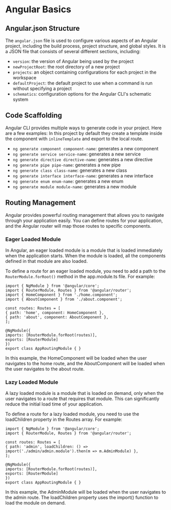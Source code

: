 # Angular Basics

## Angular.json Structure
The `angular.json` file is used to configure various aspects of an Angular project, including the build process, project structure, and global styles. It is a JSON file that consists of several different sections, including:

- `version`: the version of Angular being used by the project
- `newProjectRoot`: the root directory of a new project
- `projects`: an object containing configurations for each project in the workspace
- `defaultProject`: the default project to use when a command is run without specifying a project
- `schematics`: configuration options for the Angular CLI's schematic system

## Code Scaffolding
Angular CLI provides multiple ways to generate code in your project. Here are a few examples:
In this project by default they create a template inside the component with `inlineTemplate` and export to the local route.


- `ng generate component component-name`: generates a new component
- `ng generate service service-name`: generates a new service
- `ng generate directive directive-name`: generates a new directive
- `ng generate pipe pipe-name`: generates a new pipe
- `ng generate class class-name`: generates a new class
- `ng generate interface interface-name`: generates a new interface
- `ng generate enum enum-name`: generates a new enum
- `ng generate module module-name`: generates a new module

## Routing Management
Angular provides powerful routing management that allows you to navigate through your application easily. You can define routes for your application, and the Angular router will map those routes to specific components.

### Eager Loaded Module
In Angular, an eager loaded module is a module that is loaded immediately when the application starts. When the module is loaded, all the components defined in that module are also loaded.

To define a route for an eager loaded module, you need to add a path to the `RouterModule.forRoot()` method in the app.module.ts file. For example:

```
import { NgModule } from '@angular/core';
import { RouterModule, Routes } from '@angular/router';
import { HomeComponent } from './home.component';
import { AboutComponent } from './about.component';

const routes: Routes = [
{ path: 'home', component: HomeComponent },
{ path: 'about', component: AboutComponent },
];

@NgModule({
imports: [RouterModule.forRoot(routes)],
exports: [RouterModule]
})
export class AppRoutingModule { }
```

In this example, the HomeComponent will be loaded when the user navigates to the home route, and the AboutComponent will be loaded when the user navigates to the about route.

### Lazy Loaded Module
A lazy loaded module is a module that is loaded on demand, only when the user navigates to a route that requires that module. This can significantly reduce the initial load time of your application.

To define a route for a lazy loaded module, you need to use the loadChildren property in the Routes array. For example:

```
import { NgModule } from '@angular/core';
import { RouterModule, Routes } from '@angular/router';

const routes: Routes = [
{ path: 'admin', loadChildren: () => import('./admin/admin.module').then(m => m.AdminModule) },
];

@NgModule({
imports: [RouterModule.forRoot(routes)],
exports: [RouterModule]
})
export class AppRoutingModule { }
```
In this example, the AdminModule will be loaded when the user navigates to the admin route. The loadChildren property uses the import() function to load the module on demand.
